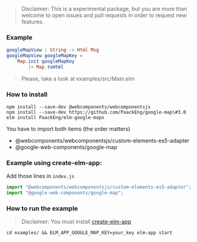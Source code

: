 > Disclaimer: This is a experimental package, but you are more than welcome to open issues and pull requests in order to request new features.

### Example

```elm
googleMapView : String -> Html Msg
googleMapView googleMapKey =
    Map.init googleMapKey
        |> Map.toHtml
```

> Please, take a look at examples/src/Main.elm

### How to install

```
npm install --save-dev @webcomponents/webcomponentsjs
npm install --save-dev https://github.com/PaackEng/google-map\#3.0
elm install PaackEng/elm-google-maps
```

You have to import both items (the order matters)

- @webcomponents/webcomponentsjs/custom-elements-es5-adapter
- @google-web-components/google-map

### Example using create-elm-app:

Add those lines in `index.js`

```js
import "@webcomponents/webcomponentsjs/custom-elements-es5-adapter";
import "@google-web-components/google-map";
```

### How to run the example

> Disclaimer: You must install [create-elm-app](https://github.com/halfzebra/create-elm-app)

```
cd examples/ && ELM_APP_GOOGLE_MAP_KEY=your_key elm-app start
```
